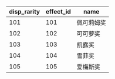 |disp_rarity|effect_id|name|
| --- | --- | --- |
|101|101|佩可莉姆奖|
|102|102|可可萝奖|
|103|103|凯露奖|
|104|104|雪菲奖|
|105|105|爱梅斯奖|